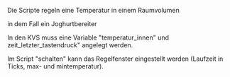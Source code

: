 Die Scripte regeln eine Temperatur in einem Raumvolumen 

in dem Fall ein Joghurtbereiter

In den KVS muss eine Variable "temperatur_innen" und zeit_letzter_tastendruck" angelegt werden.

Im Script "schalten" kann das Regelfenster eingestellt werden (Laufzeit in Ticks, max- und mintemperatur).
